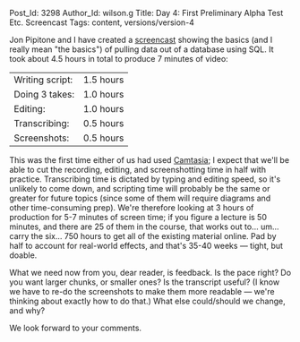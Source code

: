 Post_Id: 3298
Author_Id: wilson.g
Title: Day 4: First Preliminary Alpha Test Etc. Screencast
Tags: content, versions/version-4

<p>Jon Pipitone and I have created a <a href="/4_0/databases/select.html">screencast</a> showing the basics (and I really mean "the basics") of pulling data out of a database using SQL.  It took about 4.5 hours in total to produce 7 minutes of video:</p>
<table>
<tbody>
<tr>
<td>Writing script:</td>
<td>1.5 hours</td>
</tr>
<tr>
<td>Doing 3 takes:</td>
<td>1.0 hours</td>
</tr>
<tr>
<td>Editing:</td>
<td>1.0 hours</td>
</tr>
<tr>
<td>Transcribing:</td>
<td>0.5 hours</td>
</tr>
<tr>
<td>Screenshots:</td>
<td>0.5 hours</td>
</tr>
</tbody>
</table>
<p>This was the first time either of us had used <a href="http://www.techsmith.com/camtasiamac/">Camtasia</a>; I expect that we'll be able to cut the recording, editing, and screenshotting time in half with practice. Transcribing time is dictated by typing and editing speed, so it's unlikely to come down, and scripting time will probably be the same or greater for future topics (since some of them will require diagrams and other time-consuming prep). We're therefore looking at 3 hours of production for 5-7 minutes of screen time; if you figure a lecture is 50 minutes, and there are 25 of them in the course, that works out to... um... carry the six... 750 hours to get all of the existing material online.  Pad by half to account for real-world effects, and that's 35-40 weeks &mdash; tight, but doable.</p>
<p>What we need now from you, dear reader, is feedback. Is the pace right? Do you want larger chunks, or smaller ones? Is the transcript useful? (I know we have to re-do the screenshots to make them more readable &mdash; we're thinking about exactly how to do that.)  What else could/should we change, and why?</p>
<p>We look forward to your comments.</p>
